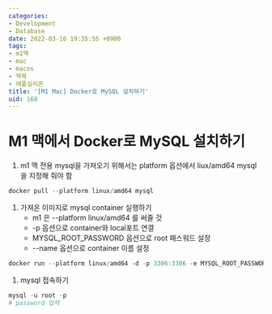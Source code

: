 ```yaml
---
categories:
- Development
- Database
date: 2022-03-16 19:35:55 +0900
tags:
- m1맥
- mac
- macos
- 맥북
- 애플실리콘
title: '[M1 Mac] Docker로 MySQL 설치하기'
uid: 168
---
```


# M1 맥에서 Docker로 MySQL 설치하기

1. m1 맥 전용 mysql을 가져오기 위해서는 platform 옵션에서 liux/amd64 mysql 을 지정해 줘야 함

```jsx
docker pull --platform linux/amd64 mysql
```

1. 가져온 이미지로 mysql container 실행하기
    - m1 은 --platform linux/amd64 를 써줄 것
    - -p 옵션으로 container와 local포트 연결
    - MYSQL_ROOT_PASSWORD 옵션으로 root 패스워드 설정
    - --name 옵션으로 container 이름 설정

```jsx
docker run --platform linux/amd64 -d -p 3306:3306 -e MYSQL_ROOT_PASSWORD=root --name mysql_container mysql
```

1. mysql 접속하기

```python
mysql -u root -p
# password 입력
```
